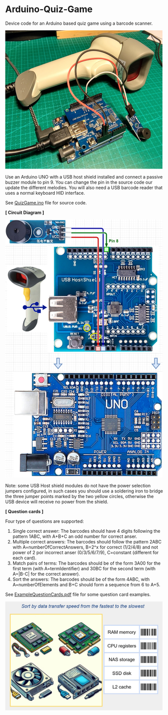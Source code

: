 # Arduino-Quiz-Game
Device code for an Arduino based quiz game using a barcode scanner.

<img src="img/Barcode1.jpg" width="500">

Use an Arduino UNO with a USB host shield installed and connect a passive buzzer module to pin 9.
You can change the pin in the source code our update the different melodies.
You will also need a USB barcode reader that uses a normal keyboard HID interface.

See [QuizGame.ino](QuizGame.ino) file for source code.

**[ Circuit Diagram ]**

<img src="img/ArduinoScannerCircuit.jpg" width="500">

Note: some USB Host shield modules do not have the power selection jumpers configured, in such cases you should use a soldering iron to bridge the three jumper points marked by the two yellow circles, otherwise the USB device will receive no power from the shield.

**[ Question cards ]**

Four type of questions are supported:
1. Single correct answer: The barcodes should have 4 digits following the pattern 1ABC, with A+B+C an odd number for correct anser.
2. Multiple correct answers: The barcodes should follow the pattern 2ABC with A=numberOfCorrectAnswers, B=2^x for correct (1/2/4/8) and not power of 2 por incorrect anser (0/3/5/6/7/9), C=constant (different for each card).
3. Match pairs of terms: The barcodes should be of the form 3A00 for the first term (with A=termIdentifier) and 30BC for the second term (with A=|B-C| for the correct answer).
4. Sort the answers: The barcodes should be of the form 4ABC, with A=numberOfElements and B+C should form a sequence from 6 to A+5.

See [ExampleQuestionCards.pdf](ExampleQuestionCards.pdf) file for some question card examples.

<a href="ExampleQuestionCards.pdf"><img src="img/ExampleSortCard.jpg" width="500"></a>
